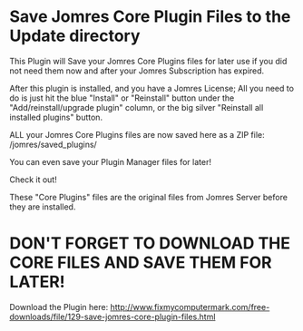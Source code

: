 # Save Jomres Core Plugin Files to the Update directory

This Plugin will Save your Jomres Core Plugins files for later use if you did not need them now and after your Jomres Subscription has expired.

After this plugin is installed, and you have a Jomres License; All you need to do is just hit the blue "Install" or "Reinstall" button under the "Add/reinstall/upgrade plugin" column, or the big silver "Reinstall all installed plugins" button.

ALL your Jomres Core Plugins files are now saved here as a ZIP file: /jomres/saved_plugins/

You can even save your Plugin Manager files for later!

Check it out!

These "Core Plugins" files are the original files from Jomres Server before they are installed.

# DON'T FORGET TO DOWNLOAD THE CORE FILES AND SAVE THEM FOR LATER!

Download the Plugin here:
http://www.fixmycomputermark.com/free-downloads/file/129-save-jomres-core-plugin-files.html
